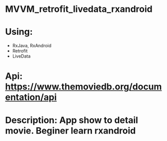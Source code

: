 # MVVM_retrofit_livedata_rxandroid
# Using:
  - RxJava, RxAndroid
  - Retrofit
  - LiveData
# Api: https://www.themoviedb.org/documentation/api
# Description: App show to detail movie. Beginer learn rxandroid
